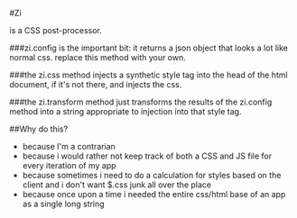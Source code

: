 #Zi

is a CSS post-processor.

###zi.config 
is the important bit: it returns a json object that looks a lot like normal css. replace this method with your own.

###the zi.css method 
injects a synthetic style tag into the head of the html document, if it's not there, and injects the css.

###the zi.transform method 
just transforms the results of the zi.config method into a string appropriate to injection into that style tag.

##Why do this?
- because I'm a contrarian
- because i would rather not keep track of both a CSS and JS file for every iteration of my app
- because sometimes i need to do a calculation for styles based on the client and i don't want $.css junk all over the place
- because once upon a time i needed the entire css/html base of an app as a single long string